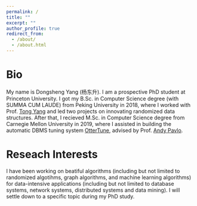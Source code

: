 ```yaml
---
permalink: /
title: ""
excerpt: ""
author_profile: true
redirect_from: 
  - /about/
  - /about.html
---
```


Bio
======
My name is Dongsheng Yang (杨东升). I am a prospective PhD student at Princeton University. I got my B.Sc. in Computer Science degree (with SUMMA CUM LAUDE) from Peking University in 2018, where I worked with Prof. [Tong Yang](http://net.pku.edu.cn/~yangtong/) and led two projects on innovating randomized data structures. After that, I recieved M.Sc. in Computer Science degree from Carnegie Mellon University in 2019, where I assisted in building the automatic DBMS tuning system [OtterTune](https://github.com/cmu-db/ottertune), advised by Prof. [Andy Pavlo](http://www.cs.cmu.edu/~pavlo/).

Reseach Interests
======
I have been working on beatiful algorithms (including but not limited to randomized algotihms, graph algorithms, and machine learning algorithms) for data-intensive applications (including but not limited to database systems, network systems, distributed systems and data mining). I will settle down to a specific topic during my PhD study.

